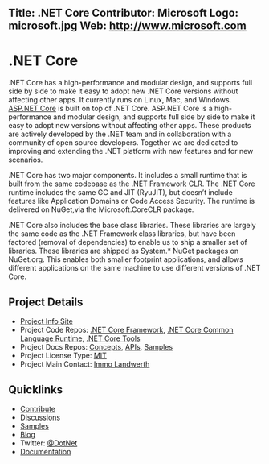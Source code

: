 Title: .NET Core
Contributor: Microsoft
Logo: microsoft.jpg
Web: http://www.microsoft.com
---
# .NET Core

.NET Core has a high-performance and modular design, and supports full side by side to make it easy to adopt new .NET Core versions without affecting other apps. It currently runs on Linux, Mac, and Windows. [ASP.NET Core](https://dotnetfoundation.org/asp-net-core) is built on top of .NET Core. ASP.NET Core is a high-performance and modular design, and supports full side by side to make it easy to adopt new versions without affecting other apps. These products are actively developed by the .NET team and in collaboration with a community of open source developers. Together we are dedicated to improving and extending the .NET platform with new features and for new scenarios.

.NET Core has two major components. It includes a small runtime that is built from the same codebase as the .NET Framework CLR. The .NET Core runtime includes the same GC and JIT (RyuJIT), but doesn’t include features like Application Domains or Code Access Security. The runtime is delivered on NuGet,via the Microsoft.CoreCLR package.

.NET Core also includes the base class libraries. These libraries are largely the same code as the .NET Framework class libraries, but have been factored (removal of dependencies) to enable us to ship a smaller set of libraries. These libraries are shipped as System.* NuGet packages on NuGet.org. This enables both smaller footprint applications, and allows different applications on the same machine to use different versions of .NET Core.

## Project Details

* [Project Info Site](https://github.com/dotnet/core)
* Project Code Repos:  [.NET Core Framework](https://github.com/dotnet/corefx), [.NET Core Common Language Runtime]( https://github.com/dotnet/coreCLR), [.NET Core Tools](https://github.com/dotnet/cli)
* Project Docs Repos: [Concepts](https://github.com/dotnet/docs), [APIs](https://github.com/dotnet/dotnet-api-docs), [Samples](https://github.com/dotnet/samples)
* Project License Type: [MIT](https://github.com/dotnet/corefx/blob/master/LICENSE)
* Project Main Contact: [Immo Landwerth](https://github.com/terrajobst)

## Quicklinks

* [Contribute](https://github.com/dotnet/corefx/blob/master/CONTRIBUTING.md)
* [Discussions](https://forums.dotnetfoundation.org/)
* [Samples](https://github.com/Microsoft/dotnetsamples)
* [Blog](https://blogs.msdn.microsoft.com/dotnet/)
* Twitter: [@DotNet](https://twitter.com/dotnet)
* [Documentation](https://docs.microsoft.com/dotnet)
